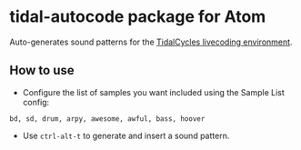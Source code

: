 # tidal-autocode package for Atom

Auto-generates sound patterns for the
[TidalCycles livecoding environment](http://tidalcycles.org).

## How to use

- Configure the list of samples you want included using the Sample List config:

`bd, sd, drum, arpy, awesome, awful, bass, hoover`

- Use `ctrl-alt-t` to generate and insert a sound pattern.
